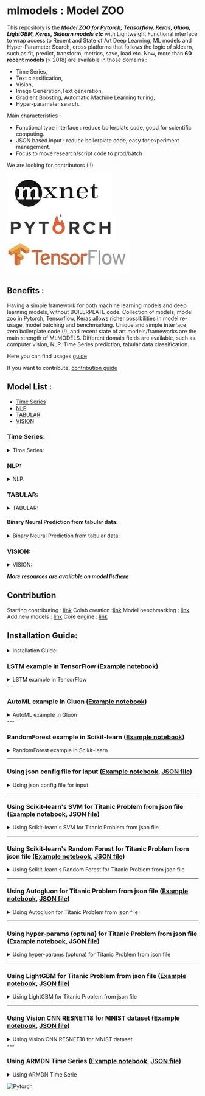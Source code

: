 # mlmodels : Model ZOO


This repository is the ***Model ZOO for Pytorch, Tensorflow, Keras, Gluon, LightGBM, Keras, Sklearn models etc*** with Lightweight Functional interface to wrap access to Recent and State of Art Deep Learning, ML models and Hyper-Parameter Search, cross platforms that follows the logic of sklearn, such as fit, predict, transform, metrics, save, load etc. 
Now, more than **60 recent models** (> 2018) are available in those domains : 
* Time Series, 
* Text classification, 
* Vision, 
* Image Generation,Text generation, 
* Gradient Boosting, Automatic Machine Learning tuning, 
* Hyper-parameter search.

Main characteristics :

  * Functional type interface : reduce boilerplate code, good for scientific computing.
  * JSON based input          : reduce boilerplate code, easy for experiment management.
  * Focus to move research/script code to prod/batch 


We are looking for contributors (!!)


![alt text](docs/mxnetf.png) ![alt text](docs/pytorch.PNG) ![alt text](docs/tenserflow.PNG)

## Benefits :

Having a simple  framework for both machine learning models and deep learning models, without BOILERPLATE code.
Collection of models, model zoo in Pytorch, Tensorflow, Keras allows richer possibilities in model re-usage, model batching and benchmarking. Unique and simple interface, zero boilerplate code (!), and recent state of art models/frameworks are the main strength 
of MLMODELS. Different domain fields are available, such as computer vision, NLP, Time Series prediction, tabular data classification.  



Here you can find usages [guide](https://cutt.ly/tyluzof)


If you want to contribute,  [contribution guide](https://cutt.ly/Xylux3Q)

## Model List :
*	[Time Series](#Time-series)
*	[NLP](#NLP)
*	[TABULAR](#TABULAR)
*	[VISION](#VISION)

### Time Series:

<details>
<summary>Time Series:</summary>
<br>


1. Montreal AI, Nbeats: 2019, Advanced interpretable Time Series Neural Network, [[Link](https://arxiv.org/abs/1905.10437)]

2. Amazon Deep AR: 2019, Multi-variate Time Series NNetwork, [[Link](https://ieeexplore.ieee.org/abstract/document/487783)]

3. Facebook Prophet 2017, Time Series prediction [[Link]](http://www.macs.hw.ac.uk/~dwcorne/RSR/00279188.pdf)

4. ARMDN, Advanced Multi-variate Time series Prediction : 2019, Associative and Recurrent Mixture Density Networks for time series. [[Link]](https://arxiv.org/pdf/1803.03800)

5. LSTM Neural Network prediction : Stacked Bidirectional and Unidirectional LSTM Recurrent Neural Network for Network-wide Traffic Speed Prediction [[Link]](https://arxiv.org/ftp/arxiv/papers/1801/1801.02143.pdf)


</details>



### NLP:

<details>
<summary>NLP:</summary>
<br>

1. Sentence Transformers : 2019, Embedding of full sentences using BERT, [[Link](https://arxiv.org/pdf/1908.10084.pdf)]

2. Transformers Classifier : Using Transformer for Text Classification, [[Link](https://arxiv.org/abs/1905.05583)]

3. TextCNN Pytorch : 2016, Text CNN Classifier, [[Link](https://arxiv.org/abs/1801.06287)]

4. TextCNN Keras : 2016, Text CNN Classifier, [[Link](https://arxiv.org/abs/1801.06287)]

5. Bi-directionnal Conditional Random Field LSTM for Name Entiryt Recognition,  [[Link](https://www.aclweb.org/anthology/Y18-1061.pdf)]

5. DRMM:  Deep Relevance Matching Model for Ad-hoc Retrieval.[[Link](https://dl.acm.org/doi/pdf/10.1145/2983323.2983769?download=true)]

6. DRMMTKS:  Deep Top-K Relevance Matching Model for Ad-hoc Retrieval. [[Link](https://link.springer.com/chapter/10.1007/978-3-030-01012-6_2)]

7. ARC-I:  Convolutional Neural Network Architectures for Matching Natural Language Sentences
[[Link](http://papers.nips.cc/paper/5550-convolutional-neural-network-architectures-for-matching-natural-language-sentences.pdf)]

8. ARC-II:  Convolutional Neural Network Architectures for Matching Natural Language Sentences
[[Link](http://papers.nips.cc/paper/5550-convolutional-neural-network-architectures-for-matching-natural-language-sentences.pdf)]

9. DSSM:  Learning Deep Structured Semantic Models for Web Search using Clickthrough Data
[[Link](https://dl.acm.org/doi/pdf/10.1145/2505515.2505665)]

10. CDSSM:  Learning Semantic Representations Using Convolutional Neural Networks for Web Search
[[Link](https://dl.acm.org/doi/pdf/10.1145/2567948.2577348)]

11. MatchLSTM: Machine Comprehension Using Match-LSTM and Answer Pointer
[[Link](https://arxiv.org/pdf/1608.07905)]

12. DUET:  Learning to Match Using Local and Distributed Representations of Text for Web Search
[[Link](https://dl.acm.org/doi/pdf/10.1145/3038912.3052579)]

13. KNRM:  End-to-End Neural Ad-hoc Ranking with Kernel Pooling
[[Link](https://dl.acm.org/doi/pdf/10.1145/3077136.3080809)]

14. ConvKNRM:  Convolutional neural networks for soft-matching n-grams in ad-hoc search
[[Link](https://dl.acm.org/doi/pdf/10.1145/3159652.3159659)]

15. ESIM:  Enhanced LSTM for Natural Language Inference
[[Link](https://arxiv.org/pdf/1609.06038)]

16. BiMPM:  Bilateral Multi-Perspective Matching for Natural Language Sentences
[[Link](https://arxiv.org/pdf/1702.03814)]

17. MatchPyramid:  Text Matching as Image Recognition
[[Link](https://www.aaai.org/ocs/index.php/AAAI/AAAI16/paper/view/11895/12024)]

18. Match-SRNN:  Match-SRNN: Modeling the Recursive Matching Structure with Spatial RNN
[[Link](https://arxiv.org/pdf/1604.04378)]

19. aNMM:  aNMM: Ranking Short Answer Texts with Attention-Based Neural Matching Model
[[Link](https://dl.acm.org/doi/pdf/10.1145/2983323.2983818)]

20. MV-LSTM:  [[Link](https://www.aaai.org/ocs/index.php/AAAI/AAAI16/paper/view/11897/12030)]

21. DIIN:  Natural Lanuguage Inference Over Interaction Space
[[Link](https://arxiv.org/pdf/1709.04348)]

22. HBMP:  Sentence Embeddings in NLI with Iterative Refinement Encoders
[[Link](https://www.cambridge.org/core/journals/natural-language-engineering/article/sentence-embeddings-in-nli-with-iterative-refinement-encoders/AC811644D52446E414333B20FEACE00F)]
</details>

### TABULAR:

<details>
<summary>TABULAR:</summary>
<br>

#### LightGBM  : Light Gradient Boosting

#### AutoML Gluon  :  2020, AutoML in Gluon, MxNet using LightGBM, CatBoost

#### Auto-Keras  :  2020, Automatic Keras model selection


#### All sklearn models :

<details>
<summary>All sklearn models :</summary>
<br>

linear_model.ElasticNet\
linear_model.ElasticNetCV\
linear_model.Lars\
linear_model.LarsCV\
linear_model.Lasso\
linear_model.LassoCV\
linear_model.LassoLars\
linear_model.LassoLarsCV\
linear_model.LassoLarsIC\
linear_model.OrthogonalMatchingPursuit\
linear_model.OrthogonalMatchingPursuitCV


svm.LinearSVC\
svm.LinearSVR\
svm.NuSVC\
svm.NuSVR\
svm.OneClassSVM\
svm.SVC\
svm.SVR\
svm.l1_min_c


neighbors.KNeighborsClassifier\
neighbors.KNeighborsRegressor\
neighbors.KNeighborsTransformer
</details>

</details>



#### Binary Neural Prediction from tabular data:

<details>
<summary>Binary Neural Prediction from tabular data:</summary>
<br>

1. A Convolutional Click Prediction Model]([[Link](http://ir.ia.ac.cn/bitstream/173211/12337/1/A%20Convolutional%20Click%20Prediction%20Model.pdf)             |)]

2. Deep Learning over Multi-field Categorical Data: A Case Study on User Response Prediction]([[Link](https://arxiv.org/pdf/1601.02376.pdf)                    |)]

3. Product-based neural networks for user response prediction]([[Link](https://arxiv.org/pdf/1611.00144.pdf)                                                   |)]

4. Wide & Deep Learning for Recommender Systems]([[Link](https://arxiv.org/pdf/1606.07792.pdf)                                                                 |)]

5. DeepFM: A Factorization-Machine based Neural Network for CTR Prediction]([[Link](http://www.ijcai.org/proceedings/2017/0239.pdf)                           |)]

6. Learning Piece-wise Linear Models from Large Scale Data for Ad Click Prediction]([[Link](https://arxiv.org/abs/1704.05194)                                 |)]

7. Deep & Cross Network for Ad Click Predictions]([[Link](https://arxiv.org/abs/1708.05123)                                                                   |)]

8. Attentional Factorization Machines: Learning the Weight of Feature Interactions via Attention Networks]([[Link](http://www.ijcai.org/proceedings/2017/435) |)]

9. Neural Factorization Machines for Sparse Predictive Analytics]([[Link](https://arxiv.org/pdf/1708.05027.pdf)                                               |)]

10. xDeepFM: Combining Explicit and Implicit Feature Interactions for Recommender Systems]([[Link](https://arxiv.org/pdf/1803.05170.pdf)                         |)]

11. AutoInt: Automatic Feature Interaction Learning via Self-Attentive Neural Networks]([[Link](https://arxiv.org/abs/1810.11921)                              |)]

12. Deep Interest Network for Click-Through Rate Prediction]([[Link](https://arxiv.org/pdf/1706.06978.pdf)                                                       |)]

13. Deep Interest Evolution Network for Click-Through Rate Prediction]([[Link](https://arxiv.org/pdf/1809.03672.pdf)                                            |)]

14. Operation-aware Neural Networks for User Response Prediction]([[Link](https://arxiv.org/pdf/1904.12579.pdf)                                                |)]

15. Feature Generation by Convolutional Neural Network for Click-Through Rate Prediction ]([[Link](https://arxiv.org/pdf/1904.04447)                             |)]

16. Deep Session Interest Network for Click-Through Rate Prediction ]([[Link](https://arxiv.org/abs/1905.06482)                                                |)]

17. FiBiNET: Combining Feature Importance and Bilinear feature Interaction for Click-Through Rate Prediction]([[Link](https://arxiv.org/pdf/1905.09433.pdf)   |)]


</details>




### VISION:

<details>
<summary>VISION:</summary>
<br>

1. Vision Models (pre-trained) :  
alexnet: SqueezeNet: AlexNet-level accuracy with 50x fewer parameters and <0.5MB model size
[[Link](https://arxiv.org/pdf/1602.07360)]

2. densenet121: Adversarial Perturbations Prevail in the Y-Channel of the YCbCr Color Space
[[Link](https://arxiv.org/pdf/2003.00883.pdf)]

3. densenet169: Classification of TrashNet Dataset Based on Deep Learning Models
[[Link](https://ieeexplore.ieee.org/abstract/document/8622212)]

4. densenet201: Utilization of DenseNet201 for diagnosis of breast abnormality
[[Link](https://link.springer.com/article/10.1007/s00138-019-01042-8)]

5. densenet161: Automated classification of histopathology images using transfer learning
[[Link](https://doi.org/10.1016/j.artmed.2019.101743)]

6. inception_v3: Menfish Classification Based on Inception_V3 Convolutional Neural Network
[[Link](https://iopscience.iop.org/article/10.1088/1757-899X/677/5/052099/pdf )]

7. resnet18: Leveraging the VTA-TVM Hardware-Software Stack for FPGA Acceleration of 8-bit ResNet-18 Inference
[[Link](https://dl.acm.org/doi/pdf/10.1145/3229762.3229766)]

8. resnet34: Automated Pavement Crack Segmentation Using Fully Convolutional U-Net with a Pretrained ResNet-34 Encoder
[[Link](https://arxiv.org/pdf/2001.01912)]

9. resnet50: Extremely Large Minibatch SGD: Training ResNet-50 on ImageNet in 15 Minutes
[[Link](https://arxiv.org/pdf/1711.04325)]

10. resnet101: Classification of Cervical MR Images using ResNet101
[[Link](https://www.ijresm.com/Vol.2_2019/Vol2_Iss6_June19/IJRESM_V2_I6_69.pdf)]

11. resnet152: Deep neural networks show an equivalent and often superior performance to dermatologists in onychomycosis diagnosis: Automatic construction of onychomycosis datasets by region-based convolutional deep neural network
[[Link](https://www.ncbi.nlm.nih.gov/pmc/articles/PMC5774804/pdf/pone.0191493.pdf)]


12. resnext50_32x4d: Automatic Grading of Individual Knee Osteoarthritis Features in Plain Radiographs using Deep Convolutional Neural Networks
[[Link](https://arxiv.org/pdf/1907.08020)]

13. resnext101_32x8d: DEEP LEARNING BASED PLANT PART DETECTION IN GREENHOUSE SETTINGS
[[Link](https://efita-org.eu/wp-content/uploads/2020/02/7.-efita25.pdf)]

14. wide_resnet50_2: Identiﬁcac¸˜ao de Esp´ecies de ´Arvores por Imagens de Tronco Utilizando Aprendizado de Ma´quina Profundo
[[Link](http://www.ic.unicamp.br/~reltech/PFG/2019/PFG-19-50.pdf)]

15. wide_resnet101_2: Identification of Tree Species by Trunk Images Using Deep Machine Learning
[[Link](http://www.ic.unicamp.br/~reltech/PFG/2019/PFG-19-50.pdf)]

16. squeezenet1_0: Classification of Ice Crystal Habits Observed From Airborne Cloud Particle Imager by Deep Transfer Learning
[[Link](https://agupubs.onlinelibrary.wiley.com/doi/epdf/10.1029/2019EA000636)]

17. squeezenet1_1: Benchmarking parts based face processing in-the-wild for gender recognition and head pose estimation
[[Link](https://doi.org/10.1016/j.patrec.2018.09.023)]

18. vgg11: ernausNet: U-Net with VGG11 Encoder Pre-Trained on ImageNet for Image Segmentation
[[Link](https://arxiv.org/pdf/1801.05746)]

19. vgg13: Convolutional Neural Network for Raindrop Detection
[[Link](https://ieeexplore.ieee.org/abstract/document/8768613)]

20. vgg16: Automatic detection of lumen and media in the IVUS images using U-Net with VGG16 Encoder
[[Link](https://arxiv.org/pdf/1806.07554)]

21. vgg19: A New Transfer Learning Based on VGG-19 Network for Fault Diagnosis
[[Link](https://ieeexplore.ieee.org/abstract/document/8791884)]

22. vgg11_bn:Shifted Spatial-Spectral Convolution for Deep Neural Networks
[[Link](https://dl.acm.org/doi/pdf/10.1145/3338533.3366575)]

23. vgg13_bn: DETOX: A Redundancy-based Framework for Faster and More Robust Gradient Aggregation
[[Link](http://papers.nips.cc/paper/9220-detox-a-redundancy-based-framework-for-faster-and-more-robust-gradient-aggregation.pdf)]

24. vgg16_bn: Partial Convolution based Padding
[[Link](https://arxiv.org/pdf/1811.11718)]


25. vgg19_bn: NeurIPS 2019 Disentanglement Challenge: Improved Disentanglement through Learned Aggregation of Convolutional Feature Maps
[[Link](https://arxiv.org/pdf/2002.12356)]


26. googlenet: On the Performance of GoogLeNet and AlexNet Applied to Sketches
[[Link](https://www.aaai.org/ocs/index.php/AAAI/AAAI16/paper/view/12278/11712)]


27. shufflenet_v2_x0_5: Exemplar Normalization for Learning Deep Representation
[[Link](https://arxiv.org/pdf/2003.08761)]


28. shufflenet_v2_x1_0: Tree Species Identification by Trunk Images Using Deep Machine Learning
[[Link](http://www.ic.unicamp.br/~reltech/PFG/2019/PFG-19-50.pdf)]


29. mobilenet_v2: MobileNetV2: Inverted Residuals and Linear Bottlenecks
[[Link](http://openaccess.thecvf.com/content_cvpr_2018/papers/Sandler_MobileNetV2_Inverted_Residuals_CVPR_2018_paper.pdf)]

</details>

***More resources are available on model list[here](https://github.com/arita37/mlmodels/blob/dev/docs/README_docs/README_model_list.md)***

## Contribution

Starting contributing : [link](https://github.com/arita37/mlmodels/issues/307)
Colab creation :[link](https://github.com/arita37/mlmodels/issues/262)
Model benchmarking : [link](https://github.com/arita37/mlmodels/blob/dev/docs/README_docs/README_testing.md)
Add new models : [link](https://github.com/arita37/mlmodels/blob/dev/docs/README_docs/README_addmodel.md)
Core engine : [link](https://github.com/arita37/mlmodels/issues?q=is%3Aissue+is%3Aopen+label%3A%22Core+compute%22)


## Installation Guide:

<details>
<summary>Installation Guide:</summary>
<br>

### (A) Using pre-installed Setup (one click run) :

[Read-more](https://cutt.ly/QyWYknC)


### (B) Using Colab :
[Read-more](https://github.com/arita37/mlmodels/blob/dev/docs/README_docs/README_usage.md)


### Initialize template and Tests
Will copy template, dataset, example to your folder
```bash
ml_models --init  /yourworkingFolder/
```
   


##### To test Hyper-parameter search:
```bash
ml_optim
```


##### To test model fitting
```bash
ml_models
```
    
    
        
#### Actual test runs

[Read-more](https://github.com/arita37/mlmodels/actions)

![test_fast_linux](https://github.com/arita37/mlmodels/workflows/test_fast_linux/badge.svg)

_______________________________________________________________________________________

## Usage in Jupyter/Colab

[Read-more](https://github.com/arita37/mlmodels/blob/dev/docs/README_docs/README_usage.md)

_______________________________________________________________________________________

## Command Line tools:

[Read-more](https://github.com/arita37/mlmodels/blob/dev/docs/README_docs/README_usage_CLI.md)

_______________________________________________________________________________________

## Model List

[Read-more](https://github.com/arita37/mlmodels/blob/dev/docs/README_docs/README_model_list.md)

_______________________________________________________________________________________

## How to add a new model

[Read-more](https://github.com/arita37/mlmodels/blob/dev/docs/README_docs/README_addmodel.md)

_______________________________________________________________________________________

## Index of functions/methods

[Read-more](https://github.com/arita37/mlmodels/blob/dev/README_index_doc.py)

_______________________________________________________________________________________

## Testing 

[Read-more](https://github.com/arita37/mlmodels/blob/dev/docs/README_docs/README_testing.md)

Testing : debugging Process
[Read-more]https://github.com/arita37/mlmodels/issues/290

Tutorial : Code Design, Testing
[Read-more]https://github.com/arita37/mlmodels/issues/347

Tests: github actions to add
[Read-more]https://github.com/arita37/mlmodels/issues/193
_______________________________________________________________________________________


## Research Papers

[Read-more](https://github.com/arita37/mlmodels/blob/dev/docs/README_docs/README_research_papers.md)

_______________________________________________________________________________________

## Tutorials

Tutorial : New contributors 
[Read-more](https://github.com/arita37/mlmodels/issues/307)

Tutorial : Code Design, Testing 
[Read-more](https://github.com/arita37/mlmodels/issues/347)

Tutorial : Usage of dataloader directs to dataloader.md 
[Read-more](https://github.com/arita37/mlmodels/issues/336)

TUTORIAL : Use Colab for Code Development 
[Read-more](https://github.com/arita37/mlmodels/issues/262)

TUTORIAL : Do a PR or add model in mlmodels 
[Read-more](https://github.com/arita37/mlmodels/issues/102)

TUTORIAL : Using Online editor for mlmodels 
[Read-more](https://github.com/arita37/mlmodels/issues/101)

</details>

### LSTM example in TensorFlow ([Example notebook](mlmodels/example/1_lstm.ipynb))

<details>
<summary>LSTM example in TensorFlow </summary>
<br>

#### Define model and data definitions
```python
# import library
import mlmodels


model_uri    = "model_tf.1_lstm.py"
model_pars   =  {  "num_layers": 1,
                  "size": ncol_input, "size_layer": 128, "output_size": ncol_output, "timestep": 4,
                }
data_pars    =  {"data_path": "/folder/myfile.csv"  , "data_type": "pandas" }
compute_pars =  { "learning_rate": 0.001, }

out_pars     =  { "path": "ztest_1lstm/", "model_path" : "ztest_1lstm/model/"}
save_pars = { "path" : "ztest_1lstm/model/" }
load_pars = { "path" : "ztest_1lstm/model/" }


#### Load Parameters and Train
from mlmodels.models import module_load

module        =  module_load( model_uri= model_uri )                           # Load file definition
model         =  module.Model(model_pars=model_pars, data_pars=data_pars, compute_pars=compute_pars)             # Create Model instance
model, sess   =  module.fit(model, data_pars=data_pars, compute_pars=compute_pars, out_pars=out_pars)


#### Inference
metrics_val   =  module.fit_metrics( model, sess, data_pars, compute_pars, out_pars) # get stats
ypred         = module.predict(model, sess,  data_pars, compute_pars, out_pars)     # predict pipeline
```

</details>
---

### AutoML example in Gluon ([Example notebook](mlmodels/example/gluon_automl.ipynb))
<details>
<summary>AutoML example in Gluon </summary>
<br>

```python
# import library
import mlmodels
import autogluon as ag

#### Define model and data definitions
model_uri = "model_gluon.gluon_automl.py"
data_pars = {"train": True, "uri_type": "amazon_aws", "dt_name": "Inc"}

model_pars = {"model_type": "tabular",
              "learning_rate": ag.space.Real(1e-4, 1e-2, default=5e-4, log=True),
              "activation": ag.space.Categorical(*tuple(["relu", "softrelu", "tanh"])),
              "layers": ag.space.Categorical(
                          *tuple([[100], [1000], [200, 100], [300, 200, 100]])),
              'dropout_prob': ag.space.Real(0.0, 0.5, default=0.1),
              'num_boost_round': 10,
              'num_leaves': ag.space.Int(lower=26, upper=30, default=36)
             }

compute_pars = {
    "hp_tune": True,
    "num_epochs": 10,
    "time_limits": 120,
    "num_trials": 5,
    "search_strategy": "skopt"
}

out_pars = {
    "out_path": "dataset/"
}



#### Load Parameters and Train
from mlmodels.models import module_load

module        =  module_load( model_uri= model_uri )                           # Load file definition
model         =  module.Model(model_pars=model_pars, compute_pars=compute_pars)             # Create Model instance
model, sess   =  module.fit(model, data_pars=data_pars, model_pars=model_pars, compute_pars=compute_pars, out_pars=out_pars)      


#### Inference
ypred       = module.predict(model, data_pars, compute_pars, out_pars)     # predict pipeline


```
</details>
---

### RandomForest example in Scikit-learn ([Example notebook](mlmodels/example/sklearn.ipynb))
<details>
<summary>RandomForest example in Scikit-learn </summary>
<br>
```
# import library
import mlmodels

#### Define model and data definitions
model_uri    = "model_sklearn.sklearn.py"

model_pars   = {"model_name":  "RandomForestClassifier", "max_depth" : 4 , "random_state":0}

data_pars    = {'mode': 'test', 'path': "../mlmodels/dataset", 'data_type' : 'pandas' }

compute_pars = {'return_pred_not': False}

out_pars    = {'path' : "../ztest"}


#### Load Parameters and Train
from mlmodels.models import module_load

module        =  module_load( model_uri= model_uri )                           # Load file definition
model         =  module.Model(model_pars=model_pars, data_pars=data_pars, compute_pars=compute_pars)             # Create Model instance
model, sess   =  module.fit(model, data_pars=data_pars, compute_pars=compute_pars, out_pars=out_pars)          # fit the model


#### Inference
ypred       = module.predict(model,  data_pars=data_pars, compute_pars=compute_pars, out_pars=out_pars)     # predict pipeline
```

</details>

---

### TextCNN example in keras ([Example notebook](example/textcnn.ipynb))

<details>
<summary> TextCNN example in keras </summary>
<br>

```python
# import library
import mlmodels

#### Define model and data definitions
model_uri    = "model_keras.textcnn.py"

data_pars    = {"path" : "../mlmodels/dataset/text/imdb.csv", "train": 1, "maxlen":400, "max_features": 10}

model_pars   = {"maxlen":400, "max_features": 10, "embedding_dims":50}
                       
compute_pars = {"engine": "adam", "loss": "binary_crossentropy", "metrics": ["accuracy"] ,
                        "batch_size": 32, "epochs":1, 'return_pred_not':False}

out_pars     = {"path": "ztest/model_keras/textcnn/"}



#### Load Parameters and Train
from mlmodels.models import module_load

module        =  module_load( model_uri= model_uri )                           # Load file definition
model         =  module.Model(model_pars=model_pars, data_pars=data_pars, compute_pars=compute_pars)             # Create Model instance
module.fit(model, data_pars=data_pars, compute_pars=compute_pars, out_pars=out_pars)          # fit the model


#### Inference
data_pars['train'] = 0
ypred       = module.predict(model,  data_pars=data_pars, compute_pars=compute_pars, out_pars=out_pars)
```

</details>

---

### Using json config file for input ([Example notebook](example/1_lstm_json.ipynb), [JSON file](mlmodels/mlmodels/example/1_lstm.json))

<details>
<summary> Using json config file for input </summary>
<br>

#### Import library and functions
```python
# import library
import mlmodels

#### Load model and data definitions from json
from mlmodels.models import module_load
from mlmodels.util import load_config

model_uri    = "model_tf.1_lstm.py"
module        =  module_load( model_uri= model_uri )                           # Load file definition

model_pars, data_pars, compute_pars, out_pars = module.get_params(param_pars={
    'choice':'json',
    'config_mode':'test',
    'data_path':'../mlmodels/example/1_lstm.json'
})

#### Load parameters and train
model         =  module.Model(model_pars=model_pars, data_pars=data_pars, compute_pars=compute_pars)             # Create Model instance
model, sess   =  module.fit(model, data_pars=data_pars, compute_pars=compute_pars, out_pars=out_pars)          # fit the model

#### Check inference
ypred       = module.predict(model, sess=sess,  data_pars=data_pars, compute_pars=compute_pars, out_pars=out_pars)     # predict pipeline


```

</details>

---

### Using Scikit-learn's SVM for Titanic Problem from json file ([Example notebook](mlmodels/example/sklearn_titanic_svm.ipynb), [JSON file](mlmodels/example/sklearn_titanic_svm.json))

<details>
<summary> Using Scikit-learn's SVM for Titanic Problem from json file </summary>
<br>

#### Import library and functions
```python
# import library
import mlmodels

#### Load model and data definitions from json
from mlmodels.models import module_load
from mlmodels.util import load_config

model_uri    = "model_sklearn.sklearn.py"
module        =  module_load( model_uri= model_uri )                           # Load file definition

model_pars, data_pars, compute_pars, out_pars = module.get_params(param_pars={
    'choice':'json',
    'config_mode':'test',
    'data_path':'../mlmodels/example/sklearn_titanic_svm.json'
})

#### Load Parameters and Train

model         =  module.Model(model_pars=model_pars, data_pars=data_pars, compute_pars=compute_pars)             # Create Model instance
model, sess   =  module.fit(model, data_pars=data_pars, compute_pars=compute_pars, out_pars=out_pars)          # fit the model


#### Inference
ypred       = module.predict(model,  data_pars=data_pars, compute_pars=compute_pars, out_pars=out_pars)     # predict pipeline
ypred


#### Check metrics
import pandas as pd
from sklearn.metrics import roc_auc_score

y = pd.read_csv('../mlmodels/dataset/tabular/titanic_train_preprocessed.csv')['Survived'].values
roc_auc_score(y, ypred)


```

</details>

---

### Using Scikit-learn's Random Forest for Titanic Problem from json file ([Example notebook](mlmodels/example/sklearn_titanic_randomForest.ipynb), [JSON file](mlmodels/example/sklearn_titanic_randomForest.json))

<details>
<summary> Using Scikit-learn's Random Forest for Titanic Problem from json file </summary>
<br>

#### Import library and functions
```python
# import library
import mlmodels

#### Load model and data definitions from json
from mlmodels.models import module_load
from mlmodels.util import load_config

model_uri    = "model_sklearn.sklearn.py"
module        =  module_load( model_uri= model_uri )                           # Load file definition

model_pars, data_pars, compute_pars, out_pars = module.get_params(param_pars={
    'choice':'json',
    'config_mode':'test',
    'data_path':'../mlmodels/example/sklearn_titanic_randomForest.json'
})


#### Load Parameters and Train
model         =  module.Model(model_pars=model_pars, data_pars=data_pars, compute_pars=compute_pars)             # Create Model instance
model, sess   =  module.fit(model, data_pars=data_pars, compute_pars=compute_pars, out_pars=out_pars)          # fit the model


#### Inference

ypred       = module.predict(model,  data_pars=data_pars, compute_pars=compute_pars, out_pars=out_pars)     # predict pipeline
ypred

#### Check metrics
import pandas as pd
from sklearn.metrics import roc_auc_score

y = pd.read_csv('../mlmodels/dataset/tabular/titanic_train_preprocessed.csv')['Survived'].values
roc_auc_score(y, ypred)

```

</details>

---

### Using Autogluon for Titanic Problem from json file ([Example notebook](mlmodels/example/gluon_automl_titanic.ipynb), [JSON file](mlmodels/example/gluon_automl.json))

<details>
<summary> Using Autogluon for Titanic Problem from json file </summary>
<br>

#### Import library and functions
```python
# import library
import mlmodels

#### Load model and data definitions from json
from mlmodels.models import module_load
from mlmodels.util import load_config

model_uri    = "model_gluon.gluon_automl.py"
module        =  module_load( model_uri= model_uri )                           # Load file definition

model_pars, data_pars, compute_pars, out_pars = module.get_params(
    choice='json',
    config_mode= 'test',
    data_path= '../mlmodels/example/gluon_automl.json'
)


#### Load Parameters and Train
model         =  module.Model(model_pars=model_pars, compute_pars=compute_pars)             # Create Model instance
model   =  module.fit(model, model_pars=model_pars, data_pars=data_pars, compute_pars=compute_pars, out_pars=out_pars)          # fit the model
model.model.fit_summary()


#### Check inference
ypred       = module.predict(model,  data_pars=data_pars, compute_pars=compute_pars, out_pars=out_pars)     # predict pipeline

#### Check metrics
model.model.model_performance

import pandas as pd
from sklearn.metrics import roc_auc_score

y = pd.read_csv('../mlmodels/dataset/tabular/titanic_train_preprocessed.csv')['Survived'].values
roc_auc_score(y, ypred)


```
</details>

---


### Using hyper-params (optuna) for Titanic Problem from json file ([Example notebook](mlmodels/example/sklearn_titanic_randomForest_example2.ipynb), [JSON file](mlmodels/example/hyper_titanic_randomForest.json))

<details>
<summary> Using hyper-params (optuna) for Titanic Problem from json file </summary>
<br>

#### Import library and functions
```python
# import library
from mlmodels.models import module_load
from mlmodels.optim import optim
from mlmodels.util import params_json_load


#### Load model and data definitions from json

###  hypermodel_pars, model_pars, ....
model_uri   = "model_sklearn.sklearn.py"
config_path = path_norm( 'example/hyper_titanic_randomForest.json'  )
config_mode = "test"  ### test/prod



#### Model Parameters
hypermodel_pars, model_pars, data_pars, compute_pars, out_pars = params_json_load(config_path, config_mode= config_mode)
print( hypermodel_pars, model_pars, data_pars, compute_pars, out_pars)


module            =  module_load( model_uri= model_uri )                      
model_pars_update = optim(
    model_uri       = model_uri,
    hypermodel_pars = hypermodel_pars,
    model_pars      = model_pars,
    data_pars       = data_pars,
    compute_pars    = compute_pars,
    out_pars        = out_pars
)


#### Load Parameters and Train
model         =  module.Model(model_pars=model_pars_update, data_pars=data_pars, compute_pars=compute_pars)y
model, sess   =  module.fit(model, data_pars=data_pars, compute_pars=compute_pars, out_pars=out_pars)

#### Check inference
ypred         = module.predict(model,  data_pars=data_pars, compute_pars=compute_pars, out_pars=out_pars)     # predict pipeline
ypred


#### Check metrics
import pandas as pd
from sklearn.metrics import roc_auc_score

y = pd.read_csv( path_norm('dataset/tabular/titanic_train_preprocessed.csv') )
y = y['Survived'].values
roc_auc_score(y, ypred)
```
</details>

---

### Using LightGBM for Titanic Problem from json file ([Example notebook](mlmodels/example/model_lightgbm.ipynb), [JSON file](mlmodels/example/lightgbm_titanic.json))

<details>
<summary> Using LightGBM for Titanic Problem from json file </summary>
<br>

#### Import library and functions
```python
# import library
import mlmodels
from mlmodels.models import module_load
from mlmodels.util import path_norm_dict, path_norm
import json

#### Load model and data definitions from json
# Model defination
model_uri    = "model_sklearn.model_lightgbm.py"
module        =  module_load( model_uri= model_uri)

# Path to JSON
data_path = '../dataset/json/lightgbm_titanic.json'  

# Model Parameters
pars = json.load(open( data_path , mode='r'))
for key, pdict in  pars.items() :
  globals()[key] = path_norm_dict( pdict   )   ###Normalize path

#### Load Parameters and Train
model = module.Model(model_pars, data_pars, compute_pars) # create model instance
model, session = module.fit(model, data_pars, compute_pars, out_pars) # fit model


#### Check inference
ypred       = module.predict(model,  data_pars=data_pars, compute_pars=compute_pars, out_pars=out_pars)     # get predictions
ypred


#### Check metrics
metrics_val = module.fit_metrics(model, data_pars, compute_pars, out_pars)
metrics_val 

```
</details>

---


### Using Vision CNN RESNET18 for MNIST dataset  ([Example notebook](mlmodels/example/model_restnet18.ipynb), [JSON file](mlmodels/model_tch/torchhub_cnn.json))

<details>
<summary> Using Vision CNN RESNET18 for MNIST dataset </summary>
<br>

```python
# import library
import mlmodels
from mlmodels.models import module_load
from mlmodels.util import path_norm_dict, path_norm, params_json_load
import json


#### Model URI and Config JSON
model_uri   = "model_tch.torchhub.py"
config_path = path_norm( 'model_tch/torchhub_cnn.json'  )
config_mode = "test"  ### test/prod


#### Model Parameters
hypermodel_pars, model_pars, data_pars, compute_pars, out_pars = params_json_load(config_path, config_mode= config_mode)
print( hypermodel_pars, model_pars, data_pars, compute_pars, out_pars)


#### Setup Model 
module         = module_load( model_uri)
model          = module.Model(model_pars, data_pars, compute_pars) 
`
#### Fit
model, session = module.fit(model, data_pars, compute_pars, out_pars)           #### fit model
metrics_val    = module.fit_metrics(model, data_pars, compute_pars, out_pars)   #### Check fit metrics
print(metrics_val)


#### Inference
ypred          = module.predict(model, session, data_pars, compute_pars, out_pars)   
print(ypred)




```
</details>
---

### Using ARMDN Time Series   ([Example notebook](mlmodels/example/model_timeseries_armdn.ipynb), [JSON file](mlmodels/model_keras/armdn.json))

<details>
<summary> Using ARMDN Time Serie </summary>
<br>

```python
# import library
import mlmodels
from mlmodels.models import module_load
from mlmodels.util import path_norm_dict, path_norm, params_json_load
import json


#### Model URI and Config JSON
model_uri   = "model_keras.ardmn.py"
config_path = path_norm( 'model_keras/ardmn.json'  )
config_mode = "test"  ### test/prod




#### Model Parameters
hypermodel_pars, model_pars, data_pars, compute_pars, out_pars = params_json_load(config_path, config_mode= config_mode)
print( hypermodel_pars, model_pars, data_pars, compute_pars, out_pars)


#### Setup Model 
module         = module_load( model_uri)
model          = module.Model(model_pars, data_pars, compute_pars) 
`
#### Fit
model, session = module.fit(model, data_pars, compute_pars, out_pars)           #### fit model
metrics_val    = module.fit_metrics(model, data_pars, compute_pars, out_pars)   #### Check fit metrics
print(metrics_val)


#### Inference
ypred          = module.predict(model, session, data_pars, compute_pars, out_pars)   
print(ypred)



#### Save/Load
module.save(model, save_pars ={ 'path': out_pars['path'] +"/model/"})

model2 = module.load(load_pars ={ 'path': out_pars['path'] +"/model/"})

```

---
</details>

![Pytorch](https://cutt.ly/Ayk8hji )


